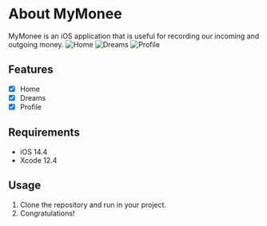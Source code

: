 # About MyMonee
MyMonee is an iOS application that is useful for recording our incoming and outgoing money.
![Home](https://user-images.githubusercontent.com/58168783/120274086-8d585400-c2d9-11eb-8d46-11763962d493.png)
![Dreams](https://user-images.githubusercontent.com/58168783/120272887-f50d9f80-c2d7-11eb-89d5-bfd562079315.png)
![Profile](https://user-images.githubusercontent.com/58168783/120272895-f76ff980-c2d7-11eb-87ed-fb4a10da39a7.png)

## Features
- [x] Home
- [x] Dreams
- [x] Profile

## Requirements
- iOS 14.4
- Xcode 12.4

## Usage
1. Clone the repository and run in your project.  
2. Congratulations!